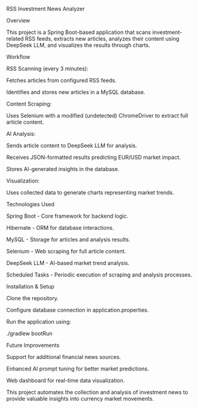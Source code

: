 RSS Investment News Analyzer

Overview

This project is a Spring Boot-based application that scans investment-related RSS feeds, extracts new articles, analyzes their content using DeepSeek LLM, and visualizes the results through charts.

Workflow

RSS Scanning (every 3 minutes):

Fetches articles from configured RSS feeds.

Identifies and stores new articles in a MySQL database.

Content Scraping:

Uses Selenium with a modified (undetected) ChromeDriver to extract full article content.

AI Analysis:

Sends article content to DeepSeek LLM for analysis.

Receives JSON-formatted results predicting EUR/USD market impact.

Stores AI-generated insights in the database.

Visualization:

Uses collected data to generate charts representing market trends.

Technologies Used

Spring Boot - Core framework for backend logic.

Hibernate - ORM for database interactions.

MySQL - Storage for articles and analysis results.

Selenium - Web scraping for full article content.

DeepSeek LLM - AI-based market trend analysis.

Scheduled Tasks - Periodic execution of scraping and analysis processes.

Installation & Setup

Clone the repository.

Configure database connection in application.properties.

Run the application using:

./gradlew bootRun

Future Improvements

Support for additional financial news sources.

Enhanced AI prompt tuning for better market predictions.

Web dashboard for real-time data visualization.

This project automates the collection and analysis of investment news to provide valuable insights into currency market movements.

